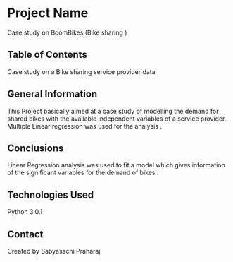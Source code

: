# Project Name
 Case study on BoomBikes (Bike sharing )


## Table of Contents
 Case study on a Bike sharing service provider data 
  

## General Information
This Project basically aimed at a case study of 
modelling the demand for shared bikes with the available independent variables of a 
service provider. 
Multiple Linear regression was used for the analysis .


## Conclusions
Linear Regression analysis was used to fit a model  which 
gives information of the significant variables for the demand 
of bikes .




## Technologies Used
Python 3.0.1




## Contact
Created by Sabyasachi Praharaj
